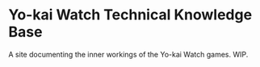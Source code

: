 # Yo-kai Watch Technical Knowledge Base

A site documenting the inner workings of the Yo-kai Watch games. WIP.
